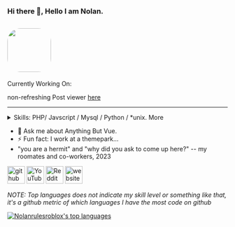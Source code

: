 ### Hi there 👋, Hello I am Nolan.
<img src="https://nrrinc.net/src/css/master/shared/img5.png" height="100px" style="border-radius: 30px;"></img>
---
Currently Working On:

non-refreshing Post viewer [here](https://github.com/Nolanrulesroblox/multiview.js)

---
<details>
  <summary>Skills: PHP/ Javscript / Mysql / Python / *unix. More</summary>
  PHP/ Javscript / Bash / Python/ *unix / Node JS - Javascript / HTML / CSS / SCSS / SQL
</details>

- 💬 Ask me about Anything But Vue. 
- ⚡ Fun fact: I work at a themepark...
- "you are a hermit" and "why did you ask to come up here?" -- my roomates and co-workers, 2023


[<img src='https://cdn.jsdelivr.net/npm/simple-icons@3.0.1/icons/github.svg' alt='github' height='40'>](https://github.com/Nolanrulesroblox)  [<img src='https://cdn.jsdelivr.net/npm/simple-icons@3.0.1/icons/youtube.svg' alt='YouTube' height='40'>](https://www.youtube.com/channel/UCu2bQ__zSzL27dSwnCYk5tg)  [<img src='https://cdn.jsdelivr.net/npm/simple-icons@3.0.1/icons/reddit.svg' alt='Reddit' height='40'>](https://www.reddit.com/user/Nolanrulesroblox)  [<img src='https://cdn.jsdelivr.net/npm/simple-icons@3.0.1/icons/icloud.svg' alt='website' height='40'>](https://nrrinc.net)  

_NOTE: Top languages does not indicate my skill level or something like that, it's a github metric of which languages I have the most code on github_

<!--<a href="https://github.com/Nolanrulesroblox">
<img align="center" alt="Nolanrulesroblox's Github Stats" src="https://github-readme-stats.vercel.app/api?username=Nolanrulesroblox&show_icons=true&hide_border=true&count_private=true&include_all_commits=true&theme=radical" />
</a>
-->
<a href="https://github.com/Nolanrulesroblox">
  <img align="center" alt="Nolanrulesroblox's top languages" src="https://github-readme-stats.vercel.app/api/top-langs/?username=Nolanrulesroblox&layout=compact&theme=radical" />
</a>

